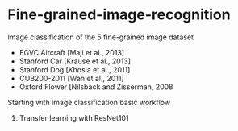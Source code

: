 # Fine-grained-image-recognition

Image classification of the 5 fine-grained image dataset
  - FGVC Aircraft [Maji et al., 2013]
  - Stanford Car [Krause et al., 2013]
  - Stanford Dog [Khosla et al., 2011]
  - CUB200-2011 [Wah et al., 2011]
  - Oxford Flower [Nilsback and Zisserman, 2008
  
Starting with image classification basic workflow
  1. Transfer learning with ResNet101
